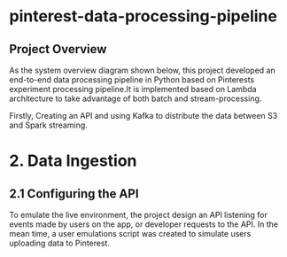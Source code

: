 # pinterest-data-processing-pipeline

## Project Overview

As the system overview diagram shown below, this project developed an end-to-end data processing pipeline in Python based on Pinterests experiment processing pipeline.It is implemented based on Lambda architecture to take advantage of both batch and stream-processing.

Firstly, Creating an API and using Kafka to distribute the data between S3 and Spark streaming.

# 2. Data Ingestion
## 2.1 Configuring the API

To emulate the live environment, the project design an API listening for events made by users on the app, or developer requests to the API. In the mean time, a user emulations script was created to simulate users uploading data to Pinterest.



